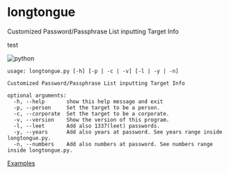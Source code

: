 # longtongue
Customized Password/Passphrase List inputting Target Info



test




![python](https://raw.githubusercontent.com/edoardottt/black-hat-python3-code/master/images/python-version.svg)

```
usage: longtongue.py [-h] [-p | -c | -v] [-l | -y | -n]

Customized Password/Passphrase List inputting Target Info

optional arguments:
  -h, --help       show this help message and exit
  -p, --person     Set the target to be a person.
  -c, --corporate  Set the target to be a corporate.
  -v, --version    Show the version of this program.
  -l, --leet       Add also 1337(leet) passwords.
  -y, --years      Add also years at password. See years range inside longtongue.py.
  -n, --numbers    Add also numbers at password. See numbers range inside longtongue.py.
  ```

[Examples](https://github.com/edoardottt/longtongue/wiki/Examples)
